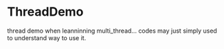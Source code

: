 # ThreadDemo

thread demo when leanninning multi_thread... codes may just simply used to understand way to use it.
